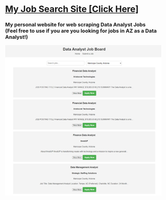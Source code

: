# [My Job Search Site [Click Here]](https://kevingastelum.github.io/MyJobSearchSite/)
### My personal website for web scraping Data Analyst Jobs <br>(Feel free to use if you are you looking for jobs in AZ as a Data Analyst!)
<img src="images/JobSite.png" width="700">
